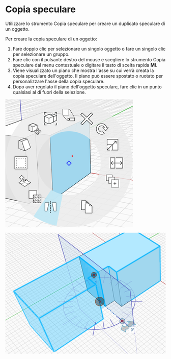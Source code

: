# Copia speculare

Utilizzare lo strumento Copia speculare per creare un duplicato speculare di un oggetto.

Per creare la copia speculare di un oggetto:

1. Fare doppio clic per selezionare un singolo oggetto o fare un singolo clic per selezionare un gruppo.&#x20;
2. Fare clic con il pulsante destro del mouse e scegliere lo strumento Copia speculare dal menu contestuale o digitare il tasto di scelta rapida **MI**.&#x20;
3. Viene visualizzato un piano che mostra l'asse su cui verrà creata la copia speculare dell'oggetto. Il piano può essere spostato o ruotato per personalizzare l'asse della copia speculare.
4. Dopo aver regolato il piano dell'oggetto speculare, fare clic in un punto qualsiasi al di fuori della selezione.

![](../.gitbook/assets/mirror.png)

![](../.gitbook/assets/mirror2.png)

